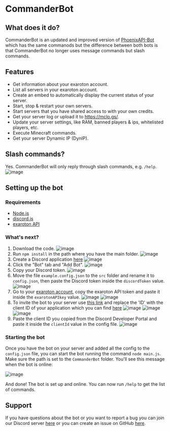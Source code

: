 # CommanderBot
## What does it do?
CommanderBot is an updated and improved version of [PhoenixAPI-Bot](https://github.com/Alex22sv/PhoenixAPI-Bot) which has the same commanods but the difference between both bots is that CommanderBot no longer uses message commands but slash commands.
## Features
- Get information about your exaroton account.
- List all servers in your exaroton account.
- Create an embed to automatically display the current status of your server.
- Start, stop & restart your own servers.
- Start servers that you have shared access to with your own credits.
- Get your server log or upload it to https://mclo.gs/.
- Update your server settings, like RAM, banned players & ips, whitelisted players, etc.
- Execute Minecraft commands.
- Get your server Dynamic IP (DynIP).
## Slash commands?
Yes. CommanderBot will only reply through slash commands, e.g. `/help`.
![image](https://user-images.githubusercontent.com/70553543/203646292-dc042b32-d52e-43e4-a391-09e6c8a4f88c.png)
## Setting up the bot
### Requirements 
- [Node.js](https://nodejs.org/en/download/)
- [discord.js](https://discord.js.org/)
- [exaroton API](https://www.npmjs.com/package/exaroton)

### What's next?
1. Download the code.
![image](https://user-images.githubusercontent.com/70553543/203649856-79f6aeef-7409-484d-9160-723aa1cb002f.png)
2. Run `npm install` in the path where you have the main folder.
![image](https://user-images.githubusercontent.com/70553543/203646863-111036b8-e0a5-4e7b-af48-831ff1b6b580.png)
3. Create a Discord application [here](https://discord.com/developers/applications/)
![image](https://user-images.githubusercontent.com/70553543/203647092-1ab40a7c-6c6c-464f-8c88-a8734ff7cd1a.png)
4. Click the "Bot" tab and "Add Bot".
![image](https://user-images.githubusercontent.com/70553543/203647378-45c3c911-f857-4d1c-9d51-2529a46ec76c.png)
5. Copy your Discord token.
![image](https://user-images.githubusercontent.com/70553543/203647557-8ac557eb-a089-4f9f-9345-b49b196c24e5.png)
6. Move the file `example.config.json` to the `src` folder and rename it to `config.json`, then paste the Discord token inside the `discordToken` value.
![image](https://user-images.githubusercontent.com/70553543/203648104-9d7785ef-3626-45ff-aa16-b70e22bf64bd.png)
7. Go to your [exaroton account](https://exaroton.com/account/), copy the exaroton API token and paste it inside the `exarotonAPIkey` value.
![image](https://user-images.githubusercontent.com/70553543/203648324-e41f7993-14b8-4d0a-a4be-bad048c94d3f.png)
![image](https://user-images.githubusercontent.com/70553543/203648516-debd4c81-516a-4028-9fc2-f6cbd42949a4.png)
8. To invite the bot to your server use [this link](https://discord.com/oauth2/authorize?client_id=ID&scope=bot&permissions=75776) and replace the 'ID' with the client ID of your application which you can find [here](https://discord.com/developers/applications/)
![image](https://user-images.githubusercontent.com/70553543/203648819-07d98f45-c7f8-48b6-90b4-fc9f362515a2.png)
![image](https://user-images.githubusercontent.com/70553543/203648711-fa08ef57-cc08-409e-9d3e-b2ae3d78df4c.png)
![image](https://user-images.githubusercontent.com/70553543/203648883-7896dcba-4a59-43c5-a61e-444310a4f92e.png)
9. Paste the client ID you copied from the Discord Developer Portal and paste it inside the `clientId` value in the config file.
![image](https://user-images.githubusercontent.com/70553543/203649081-56bd8914-08b6-4892-979c-21a30324e6be.png)

### Starting the bot
Once you have the bot on your server and added all the config to the `config.json` file, you can start the bot running the command `node main.js`. Make sure the path is set to the `CommanderBot` folder.
You'll see this message when the bot is online:

![image](https://user-images.githubusercontent.com/70553543/203649611-90e43061-8af3-49dc-af99-412406914933.png)

And done! The bot is set up and online. You can now run `/help` to get the list of commands.

## Support
If you have questions about the bot or you want to report a bug you can join our Discord server [here](https://discord.com/invite/AAJPHqNXUy) or you can create an issue on GitHub [here](https://github.com/Alex22sv/CommanderBot/issues).